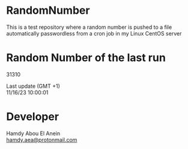 # RandomNumber    
This is a test repository where a random number is pushed to a file automatically passwordless from a cron job in my Linux CentOS server    
# Random Number of the last run   
31310
      
Last update (GMT +1)    
11/16/23 10:00:01
# Developer    
Hamdy Abou El Anein   
hamdy.aea@protonmail.com
